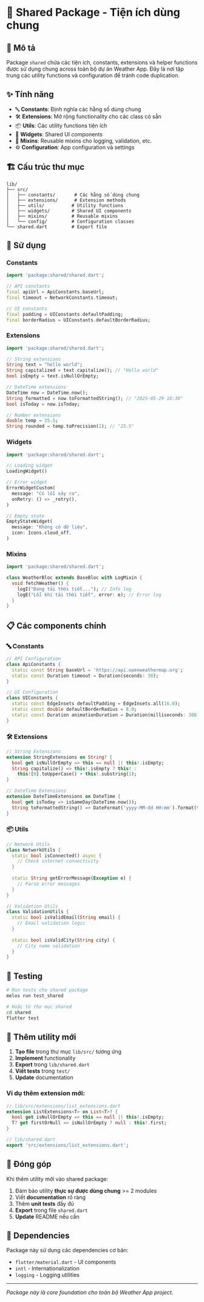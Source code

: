 # 🔧 Shared Package - Tiện ích dùng chung

## 📖 Mô tả

Package `shared` chứa các tiện ích, constants, extensions và helper functions được sử dụng chung across toàn bộ dự án Weather App. Đây là nơi tập trung các utility functions và configuration để tránh code duplication.

## ✨ Tính năng

- 🔤 **Constants**: Định nghĩa các hằng số dùng chung
- 🛠️ **Extensions**: Mở rộng functionality cho các class có sẵn
- 📦 **Utils**: Các utility functions tiện ích
- 🎨 **Widgets**: Shared UI components
- 📝 **Mixins**: Reusable mixins cho logging, validation, etc.
- ⚙️ **Configuration**: App configuration và settings

## 🏗️ Cấu trúc thư mục

```
lib/
├── src/
│   ├── constants/       # Các hằng số dùng chung
│   ├── extensions/      # Extension methods
│   ├── utils/          # Utility functions
│   ├── widgets/        # Shared UI components
│   ├── mixins/         # Reusable mixins
│   └── config/         # Configuration classes
└── shared.dart         # Export file
```

## 🚀 Sử dụng

### Constants

```dart
import 'package:shared/shared.dart';

// API constants
final apiUrl = ApiConstants.baseUrl;
final timeout = NetworkConstants.timeout;

// UI constants
final padding = UIConstants.defaultPadding;
final borderRadius = UIConstants.defaultBorderRadius;
```

### Extensions

```dart
import 'package:shared/shared.dart';

// String extensions
String text = "hello world";
String capitalized = text.capitalize(); // "Hello world"
bool isEmpty = text.isNullOrEmpty;

// DateTime extensions
DateTime now = DateTime.now();
String formatted = now.toFormattedString(); // "2025-05-29 10:30"
bool isToday = now.isToday;

// Number extensions
double temp = 25.5;
String rounded = temp.toPrecision(1); // "25.5"
```

### Widgets

```dart
import 'package:shared/shared.dart';

// Loading widget
LoadingWidget()

// Error widget
ErrorWidgetCustom(
  message: "Có lỗi xảy ra",
  onRetry: () => _retry(),
)

// Empty state
EmptyStateWidget(
  message: "Không có dữ liệu",
  icon: Icons.cloud_off,
)
```

### Mixins

```dart
import 'package:shared/shared.dart';

class WeatherBloc extends BaseBloc with LogMixin {
  void fetchWeather() {
    logI("Đang tải thời tiết..."); // Info log
    logE("Lỗi khi tải thời tiết", error: e); // Error log
  }
}
```

## 📋 Các components chính

### 🔤 Constants

```dart
// API Configuration
class ApiConstants {
  static const String baseUrl = 'https://api.openweathermap.org';
  static const Duration timeout = Duration(seconds: 30);
}

// UI Configuration  
class UIConstants {
  static const EdgeInsets defaultPadding = EdgeInsets.all(16.0);
  static const double defaultBorderRadius = 8.0;
  static const Duration animationDuration = Duration(milliseconds: 300);
}
```

### 🛠️ Extensions

```dart
// String Extensions
extension StringExtensions on String? {
  bool get isNullOrEmpty => this == null || this!.isEmpty;
  String capitalize() => this!.isEmpty ? this! : 
    this![0].toUpperCase() + this!.substring(1);
}

// DateTime Extensions
extension DateTimeExtensions on DateTime {
  bool get isToday => isSameDay(DateTime.now());
  String toFormattedString() => DateFormat('yyyy-MM-dd HH:mm').format(this);
}
```

### 📦 Utils

```dart
// Network Utils
class NetworkUtils {
  static bool isConnected() async {
    // Check internet connectivity
  }
  
  static String getErrorMessage(Exception e) {
    // Parse error messages
  }
}

// Validation Utils
class ValidationUtils {
  static bool isValidEmail(String email) {
    // Email validation logic
  }
  
  static bool isValidCity(String city) {
    // City name validation
  }
}
```

## 🧪 Testing

```bash
# Run tests cho shared package
melos run test_shared

# Hoặc từ thư mục shared
cd shared
flutter test
```

## 📝 Thêm utility mới

1. **Tạo file** trong thư mục `lib/src/` tương ứng
2. **Implement** functionality
3. **Export** trong `lib/shared.dart`
4. **Viết tests** trong `test/`
5. **Update** documentation

### Ví dụ thêm extension mới:

```dart
// lib/src/extensions/list_extensions.dart
extension ListExtensions<T> on List<T>? {
  bool get isNullOrEmpty => this == null || this!.isEmpty;
  T? get firstOrNull => isNullOrEmpty ? null : this!.first;
}

// lib/shared.dart
export 'src/extensions/list_extensions.dart';
```

## 🤝 Đóng góp

Khi thêm utility mới vào shared package:

1. Đảm bảo utility **thực sự được dùng chung** >= 2 modules
2. Viết **documentation** rõ ràng
3. Thêm **unit tests** đầy đủ
4. **Export** trong file `shared.dart`
5. **Update** README nếu cần

## 📄 Dependencies

Package này sử dụng các dependencies cơ bản:
- `flutter/material.dart` - UI components
- `intl` - Internationalization  
- `logging` - Logging utilities

---

*Package này là core foundation cho toàn bộ Weather App project.*
